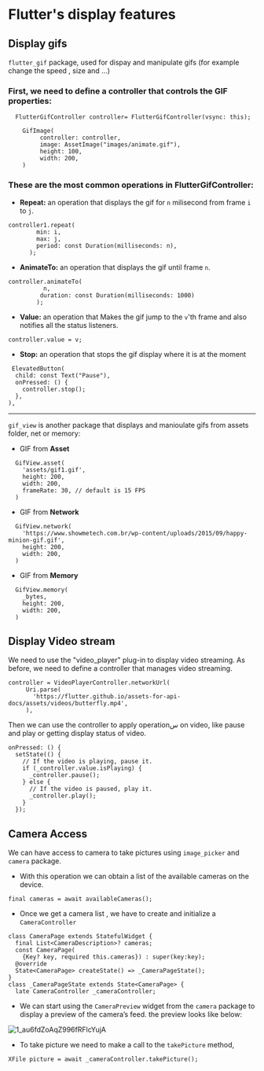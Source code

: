 # Flutter's display features

## Display gifs

 `flutter_gif` package, used for dispay and manipulate gifs (for example change the speed , size and ...)

### First, we need to define a controller that controls the GIF properties:
```
  FlutterGifController controller= FlutterGifController(vsync: this);
  
    GifImage(
         controller: controller,
         image: AssetImage("images/animate.gif"),
         height: 100,
         width: 200,
    )
```
### These are the most common operations in FlutterGifController:

- **Repeat:** an operation that displays the gif for `n` milisecond from frame `i` to `j`.
  
```
controller1.repeat(
        min: i,
        max: j,
        period: const Duration(milliseconds: n),
      );
  ```

- **AnimateTo:** an operation that displays the gif until frame `n`.
  
```
controller.animateTo(
          n,
         duration: const Duration(milliseconds: 1000)
        );
  ```

- **Value:** an operation that Makes the gif jump to the `v`'th frame and also notifies all the status listeners.
  
```
controller.value = v;
  ```

 - **Stop:** an operation that stops the gif display where it is at the moment
```
 ElevatedButton(
  child: const Text("Pause"),
  onPressed: () {
    controller.stop();
  },
),
```
--------------------------------------------------------------------------------------------------

`gif_view` is another package that displays and manioulate gifs from assets folder, net or memory:

- GIF from **Asset** 
```
  GifView.asset(
    'assets/gif1.gif',
    height: 200,
    width: 200,
    frameRate: 30, // default is 15 FPS
  )
```
- GIF from **Network** 
```
  GifView.network(
    'https://www.showmetech.com.br/wp-content/uploads/2015/09/happy-minion-gif.gif',
    height: 200,
    width: 200,
  )
```
- GIF from **Memory** 
```
  GifView.memory(
    _bytes,
    height: 200,
    width: 200,
  )
  ```


 ## Display Video stream

 We need to use the "video_player" plug-in to display video streaming.
 As before, we need to define a controller that manages video streaming.
 ```
controller = VideoPlayerController.networkUrl(
      Uri.parse(
        'https://flutter.github.io/assets-for-api-docs/assets/videos/butterfly.mp4',
      ),
```
  Then we can use the controller to apply operationس on video, like pause and play or getting  display status of video.

  ```
onPressed: () {
    setState(() {
      // If the video is playing, pause it.
      if (_controller.value.isPlaying) {
        _controller.pause();
      } else {
        // If the video is paused, play it.
        _controller.play();
      }
    });
```

## Camera Access

We can have access to camera to take pictures using `image_picker` and `camera` package.
- With this operation we can obtain a list of the available cameras on the device.

```
final cameras = await availableCameras();
```
- Once we get a camera list , we have to create and initialize a `CameraController`
  
```
class CameraPage extends StatefulWidget {
  final List<CameraDescription>? cameras;
  const CameraPage(
    {Key? key, required this.cameras}) : super(key:key);
  @override
  State<CameraPage> createState() => _CameraPageState();
}
class _CameraPageState extends State<CameraPage> {
  late CameraController _cameraController;
```

 - We can start using the `CameraPreview` widget from the `camera` package to display a preview of the camera’s feed.
the preview looks like below:

![1_au6fdZoAqZ996fRFlcYujA](https://github.com/FaSha20/flutter/assets/90645162/c8fcfb6d-6893-4275-b3c5-81b1160a58fc)

- To take picture we need to make a call to the `takePicture` method,

```
XFile picture = await _cameraController.takePicture();
```



  
